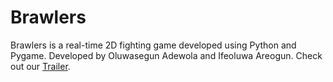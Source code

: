 # Brawlers
Brawlers is a real-time 2D fighting game developed using Python and Pygame. Developed by Oluwasegun Adewola and Ifeoluwa Areogun. Check out our [Trailer](https://www.youtube.com/watch?v=Z0DYOHhNvm0).